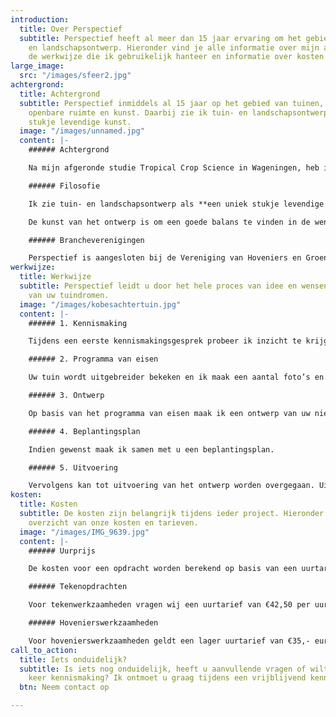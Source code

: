 ```yaml
---
introduction:
  title: Over Perspectief
  subtitle: Perspectief heeft al meer dan 15 jaar ervaring om het gebied van tuin-
    en landschapsontwerp. Hieronder vind je alle informatie over mijn achtergrond,
    de werkwijze die ik gebruikelijk hanteer en informatie over kosten en voorwaarden.
large_image:
  src: "/images/sfeer2.jpg"
achtergrond:
  title: Achtergrond
  subtitle: Perspectief inmiddels al 15 jaar op het gebied van tuinen, landgoederen,
    openbare ruimte en kunst. Daarbij zie ik tuin- en landschapsontwerp als een uniek
    stukje levendige kunst.
  image: "/images/unnamed.jpg"
  content: |-
    ###### Achtergrond

    Na mijn afgeronde studie Tropical Crop Science in Wageningen, heb ik 12 jaar op verschillende projecten in de tropen gewerkt, o.a. als landbouwkundig adviseur. Bij terugkeer in Nederland heb ik kennis en vaardigheden uitgebreid met een studie tuin- en landschapsontwerper aan Larenstein. Halverwege mijn studie, in 2005, ben ik Perspectief begonnen. Inmiddels heb ik ruim 15 jaar ervaring op het gebied van tuinen, landgoederen, openbare ruimte en kunst.

    ###### Filosofie

    Ik zie tuin- en landschapsontwerp als **een uniek stukje levendige kunst.** Daarbij ben je als ontwerper bezig een vertaalslag te maken van een plan in een tweedimensionaal vlak naar een driedimensionale werkelijkheid. Binnen deze vertaalslag moeten verschillende keuzes worden gemaakt. Planten hebben een verticale gelaagdheid (bomen, struiken, vaste planten en bollen) en verschillen in kleur, bloeitijd en textuur. De kleur kan alles bepalend zijn, of ritmisch terug komen in tijd en plaats. De begrenzingen van ruimtes kunnen semi-transparant of solide zijn, zoals pergola’s, hekken, heggen, aarden wallen, bosplantsoen, struikmassa’s of opgekroonde bomen. De ruimte worden ook in een horizontale vlak gevuld met bestrating, semi-verharding, gazons of spiegelvijvers.

    De kunst van het ontwerp is om een goede balans te vinden in de wensen van de klant en de artistieke ideeën van de ontwerper. En natuurlijk: voor een acceptabele prijs.

    ###### Brancheverenigingen

    Perspectief is aangesloten bij de Vereniging van Hoveniers en Groenvoorzieners (VHG). Projecten worden uitgevoerd volgens de normen en richtlijnen van de VHG. Daarnaast is Perspectief aangesloten bij de Tuinontwerpersgroep (TOG). Vakgenoten in deze groep delen kennis en inspiratie met elkaar uit om samen het niveau naar een nog hoger niveau te tillen.
werkwijze:
  title: Werkwijze
  subtitle: Perspectief leidt u door het hele proces van idee en wensen tot realisatie
    van uw tuindromen.
  image: "/images/kobesachtertuin.jpg"
  content: |-
    ###### 1. Kennismaking

    Tijdens een eerste kennismakingsgesprek probeer ik inzicht te krijgen in uw ideeën over de huidige tuin en uw droomtuin. Vaak is het prettig om te starten vanuit voorbeelden in, bijvoorbeeld, tijdschriften. Eventueel maak ik een kosten begroting voor de volgende stap.

    ###### 2. Programma van eisen

    Uw tuin wordt uitgebreider bekeken en ik maak een aantal foto’s en ruwe schetsen. Als we het eens worden over de sterke en zwakke punten van uw tuin, stellen we samen een programma van eisen op.

    ###### 3. Ontwerp

    Op basis van het programma van eisen maak ik een ontwerp van uw nieuwe tuin. Daarbij zal ik eerst een voorontwerp aanleveren, vaak op basis van een uittreksel van het kadaster. Daarna maak ik een definitief ontwerp, waarin de details van uw nieuwe tuin te zien zullen zijn.

    ###### 4. Beplantingsplan

    Indien gewenst maak ik samen met u een beplantingsplan.

    ###### 5. Uitvoering

    Vervolgens kan tot uitvoering van het ontwerp worden overgegaan. Uiteraard bespreken we vóór de tijd wat eventueel zelf zou willen doen.
kosten:
  title: Kosten
  subtitle: De kosten zijn belangrijk tijdens ieder project. Hieronder vind u een
    overzicht van onze kosten en tarieven.
  image: "/images/IMG_9639.jpg"
  content: |-
    ###### Uurprijs

    De kosten voor een opdracht worden berekend op basis van een uurtarief. Tijdens de eerste kennismaking zal een kostenbegroting worden gemaakt. We hanteren twee verschillende uurtarieven, op basis van het type werkzaamheden:

    ###### Tekenopdrachten

    Voor tekenwerkzaamheden vragen wij een uurtarief van €42,50 per uur exclusief btw. Daarbij kunt u verwachten dat een gebruikelijke opdracht tussen de 20 en 30 uur in beslag neemt, inclusief 5 sessies om uw smaak en wensen te leren kennen.

    ###### Hovenierswerkzaamheden

    Voor hovenierswerkzaamheden geldt een lager uurtarief van €35,- euro per uur exclusief btw. Dit geldt voor alle kleine en grote werkzaamheden in de tuin, zoals aanleg en onderhoud.
call_to_action:
  title: Iets onduidelijk?
  subtitle: Is iets nog onduidelijk, heeft u aanvullende vragen of wilt u graag een
    keer kennismaking? Ik ontmoet u graag tijdens een vrijblijvend kennismakingsgesprek.
  btn: Neem contact op

---
```

